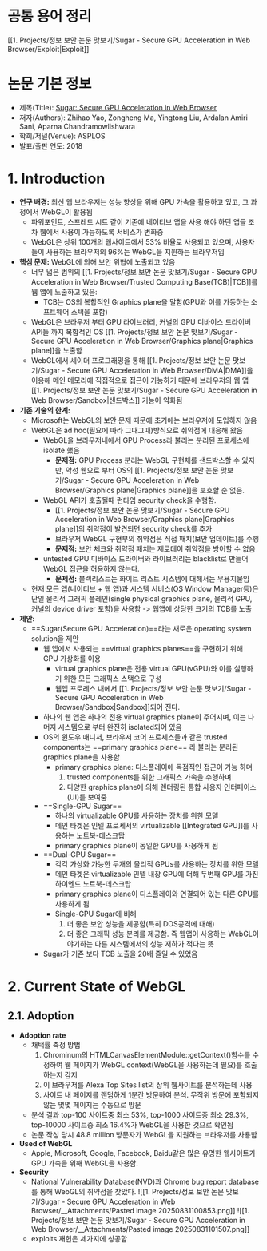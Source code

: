 # 공통 용어 정리
[[1. Projects/정보 보안 논문 맛보기/Sugar - Secure GPU Acceleration in Web Browser/Exploit|Exploit]]
# 논문 기본 정보
- 제목(Title): [Sugar: Secure GPU Acceleration in Web Browser](https://dl.acm.org/doi/pdf/10.1145/3296957.3173186)
- 저자(Authors): Zhihao Yao, Zongheng Ma, Yingtong Liu, Ardalan Amiri Sani, Aparna Chandramowlishwara
- 학회/저널(Venue): ASPLOS
- 발표/출판 연도: 2018

# 1. Introduction
- **연구 배경:** 최신 웹 브라우저는 성능 향상을 위해 GPU 가속을 활용하고 있고, 그 과정에서 WebGL이 활용됨
	- 파워포인트, 스프레드 시트 같이 기존에 네이티브 앱을 사용 해야 하던 앱들 조차 웹에서 사용이 가능하도록 서비스가 변화중
	- WebGL은 상위 100개의 웹사이트에서 53% 비율로 사용되고 있으며, 사용자들이 사용하는 브라우저의 96%는 WebGL을 지원하는 브라우저임
- **핵심 문제:** WebGL에 의해 보안 위협에 노출되고 있음
	- 너무 넓은 범위의 [[1. Projects/정보 보안 논문 맛보기/Sugar - Secure GPU Acceleration in Web Browser/Trusted Computing Base(TCB)|TCB]]를 웹 앱에 노출하고 있음: 
		- TCB는 OS의 복합적인 Graphics plane을 말함(GPU와 이를 가동하는 소프트웨어 스택을 포함)
	- WebGL은 브라우저 부터 GPU 라이브러리, 커널의 GPU 디바이스 드라이버 API들 까지 복합적인 OS [[1. Projects/정보 보안 논문 맛보기/Sugar - Secure GPU Acceleration in Web Browser/Graphics plane|Graphics plane]]을 노출함
	- WebGL에서 셰이더 프로그래밍을 통해 [[1. Projects/정보 보안 논문 맛보기/Sugar - Secure GPU Acceleration in Web Browser/DMA|DMA]]을 이용해 메인 메모리에 직접적으로 접근이 가능하기 때문에 브라우저의 웹 앱 [[1. Projects/정보 보안 논문 맛보기/Sugar - Secure GPU Acceleration in Web Browser/Sandbox|샌드박스]] 기능이 약화됨
- **기존 기술의 한계:**
	- Microsoft는 WebGL의 보안 문제 때문에 초기에는 브라우저에 도입하지 않음
	- WebGL은 ad hoc(필요에 따라 그때그때)방식으로 취약점에 대응해 왔음
		- WebGL을 브라우저내에서 GPU Process라 불리는 분리된 프로세스에 isolate 했음
			- **문제점:** GPU Process 분리는 WebGL 구현체를 샌드박스할 수 있지만, 악성 웹으로 부터 OS의 [[1. Projects/정보 보안 논문 맛보기/Sugar - Secure GPU Acceleration in Web Browser/Graphics plane|Graphics plane]]을 보호할 순 없음.
		- WebGL API가 호출될때 런타임 security check을 수행함.
			- [[1. Projects/정보 보안 논문 맛보기/Sugar - Secure GPU Acceleration in Web Browser/Graphics plane|Graphics plane]]의 취약점이 발견되면 security check를 추가
			- 브라우저 WebGL 구현부의 취약점은 직접 패치(보안 업데이트)를 수행
			- **문제점:** 보안 체크와 취약점 패치는 제로데이 취약점을 방어할 수 없음
		- untested GPU 디바이스 드라이버와 라이브러리는 blacklist로 만들어 WebGL 접근을 허용하지 않는다.
			- **문제점:** 블랙리스트는 화이트 리스트 시스템에 대해서는 무용지물임
	- 현재 모든 앱(네이티브 + 웹 앱)과 시스템 서비스(OS Window Manager등)은 단일 물리적 그래픽 플레인(single physical graphics plane, 물리적 GPU, 커널의 device driver 포함)을 사용함 
	  -> 웹앱에 상당한 크기의 TCB를 노출
- **제안:** 
	- ==Sugar(Secure GPU Acceleration)==라는 새로운 operating system solution을 제안
		- 웹 앱에서 사용되는 ==virtual graphics planes==을 구현하기 위해 GPU 가상화를 이용
			- virtual graphics plane은 전용 virtual GPU(vGPU)와 이를 실행하기 위한 모든 그래픽스 스택으로 구성
			- 웹앱 프로레스 내에서 [[1. Projects/정보 보안 논문 맛보기/Sugar - Secure GPU Acceleration in Web Browser/Sandbox|Sandbox]]되어 진다.
		- 하나의 웹 앱은 하나의 전용 virtual graphics plane이 주어지며, 이는 나머지 시스템으로 부터 완전히 isolated되어 있음
		- OS의 윈도우 매니저, 브라우저 코어 프로세스들과 같은 trusted components는 ==primary graphics plane== 라 불리는 분리된 graphics plane을 사용함
			- primary graphics plane:
			  디스플레이에 독점적인 접근이 가능 하며
			  1. trusted components를 위한 그래픽스 가속을 수행하며
			  2. 다양한 graphics plane에 의해 렌더링된 통합 사용자 인터페이스 (UI)를 보여줌
		- ==Single-GPU Sugar==
			- 하나의 virtualizable GPU를 사용하는 장치를 위한 모델
			- 메인 타겟은 인텔 프로세서의 virtualizable [[Integrated GPU]]를 사용하는 노트북-데스크탑
			- primary graphics plane이 동일한 GPU를 사용하게 됨
		- ==Dual-GPU Sugar==
			- 각각 가상화 가능한 두개의 물리적 GPUs를 사용하는 장치를 위한 모델
			- 메인 타겟은 virtualizable 인텔 내장 GPU에 더해 두번째 GPU를 가진 하이엔드 노트북-데스크탑
			- primary graphics plane이 디스플레이와 연결되어 있는 다른 GPU를 사용하게 됨
			- Single-GPU Sugar에 비해 
			  1. 더 좋은 보안 성능을 제공함(특히 DOS공격에 대해)
			  2. 더 좋은 그래픽 성능 분리를 제공함. 즉 웹앱이 사용하는 WebGL이 야기하는 다른 시스템에서의 성능 저하가 적다는 뜻
		- Sugar가 기존 보다 TCB 노출을 20배 줄일 수 있었음

# 2. Current State of WebGL
## 2.1. Adoption
- **Adoption rate**
	- 채택률 측정 방법
	  1. Chrominum의 HTMLCanvasElementModule::getContext()함수를 수정하여 웹 페이지가 WebGL context(WebGL을 사용하는데 필요)를 호출하는지 감지
	  2. 이 브라우저를 Alexa Top Sites list의 상위 웹사이트를 분석하는데 사용
	  3. 사이트 내 페이지를 랜덤하게 1분간 방문하여 분석. 무작위 방문에 포함되지 않는 몇몇 페이지는 수동으로 방문
	- 분석 결과
	  top-100 사이트중 최소 53%, top-1000 사이트중 최소 29.3%, top-10000 사이트중 최소 16.4%가 WebGL을 사용한 것으로 확인됨
	- 논문 작성 당시 48.8 million 방문자가 WebGL을 지원하는 브라우저를 사용함
- **Used of WebGL**
	- Apple, Microsoft, Google, Facebook, Baidu같은 많은 유명한 웹사이트가 GPU 가속을 위해 WebGL을 사용함.
- **Security**
	- National Vulnerability Database(NVD)과 Chrome bug report database를 통해 WebGL의 취약점을 찾았다.
	  ![[1. Projects/정보 보안 논문 맛보기/Sugar - Secure GPU Acceleration in Web Browser/__Attachments/Pasted image 20250831100853.png]]
	  ![[1. Projects/정보 보안 논문 맛보기/Sugar - Secure GPU Acceleration in Web Browser/__Attachments/Pasted image 20250831101507.png]]
	- exploits 재현은 세가지에 성공함
